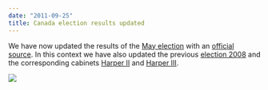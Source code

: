```yaml
---
date: "2011-09-25"
title: Canada election results updated
---
```


We have now updated the results of the [May election](http://dev.parlgov.org/data/can/election-parliament/2011-05-02/) with
an [official source](http://www.elections.ca/home.aspx). In this context we have also updated the previous [election 2008](http://dev.parlgov.org/data/can/election-parliament/2008-10-14/) and the corresponding  cabinets [Harper II](http://dev.parlgov.org/data/can/cabinet-party/2008-10-30/?sources=true) and [Harper III](http://dev.parlgov.org/data/can/cabinet-party/2011-05-02/). 

![](/images/parliament-netherlands.jpg)
